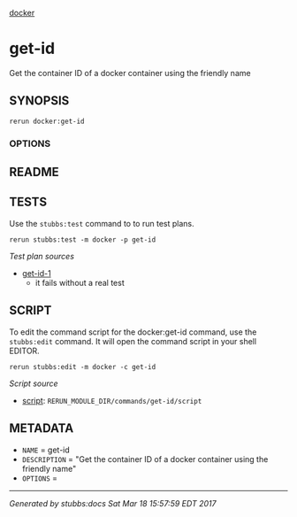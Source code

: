 [docker](../../index.html)
# get-id 

Get the container ID of a docker container using the friendly name

## SYNOPSIS

    rerun docker:get-id 

### OPTIONS



## README



## TESTS

Use the `stubbs:test` command to to run test plans.

    rerun stubbs:test -m docker -p get-id

*Test plan sources*

* [get-id-1](../../tests/get-id-1.html)
  * it fails without a real test

## SCRIPT

To edit the command script for the docker:get-id command, 
use the `stubbs:edit`
command. It will open the command script in your shell EDITOR.

    rerun stubbs:edit -m docker -c get-id

*Script source*

* [script](script.html): `RERUN_MODULE_DIR/commands/get-id/script`

## METADATA

* `NAME` = get-id
* `DESCRIPTION` = "Get the container ID of a docker container using the friendly name"
* `OPTIONS` = 

----

*Generated by stubbs:docs Sat Mar 18 15:57:59 EDT 2017*

